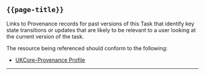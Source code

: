 ## <code>{{page-title}}</code>

Links to Provenance records for past versions of this Task that identify key state transitions or updates that are likely to be relevant to a user looking at the current version of the task.

The resource being referenced should conform to the following:
- <a href="https://simplifier.net/hl7fhirukcorer4/ukcoreprovenance">UKCore-Provenance Profile</a>

---
